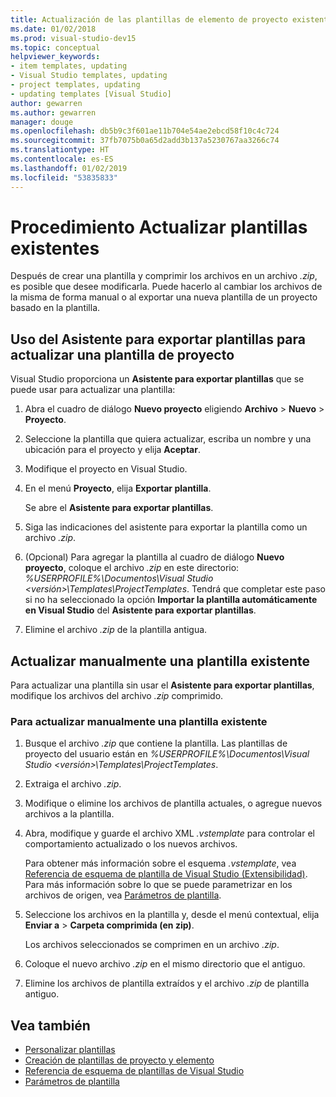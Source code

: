 ```yaml
---
title: Actualización de las plantillas de elemento de proyecto existentes
ms.date: 01/02/2018
ms.prod: visual-studio-dev15
ms.topic: conceptual
helpviewer_keywords:
- item templates, updating
- Visual Studio templates, updating
- project templates, updating
- updating templates [Visual Studio]
author: gewarren
ms.author: gewarren
manager: douge
ms.openlocfilehash: db5b9c3f601ae11b704e54ae2ebcd58f10c4c724
ms.sourcegitcommit: 37fb7075b0a65d2add3b137a5230767aa3266c74
ms.translationtype: HT
ms.contentlocale: es-ES
ms.lasthandoff: 01/02/2019
ms.locfileid: "53835833"
---
```

# <a name="how-to-update-existing-templates"></a>Procedimiento Actualizar plantillas existentes

Después de crear una plantilla y comprimir los archivos en un archivo *.zip*, es posible que desee modificarla. Puede hacerlo al cambiar los archivos de la misma de forma manual o al exportar una nueva plantilla de un proyecto basado en la plantilla.

## <a name="using-the-export-template-wizard-to-update-an-existing-project-template"></a>Uso del Asistente para exportar plantillas para actualizar una plantilla de proyecto

Visual Studio proporciona un **Asistente para exportar plantillas** que se puede usar para actualizar una plantilla:

1. Abra el cuadro de diálogo **Nuevo proyecto** eligiendo **Archivo** > **Nuevo** > **Proyecto**.

1. Seleccione la plantilla que quiera actualizar, escriba un nombre y una ubicación para el proyecto y elija **Aceptar**.

1. Modifique el proyecto en Visual Studio.

1. En el menú **Proyecto**, elija **Exportar plantilla**.

    Se abre el **Asistente para exportar plantillas**.

1. Siga las indicaciones del asistente para exportar la plantilla como un archivo *.zip*.

1. (Opcional) Para agregar la plantilla al cuadro de diálogo **Nuevo proyecto**, coloque el archivo *.zip* en este directorio: *%USERPROFILE%\Documentos\Visual Studio \<versión\>\Templates\ProjectTemplates*. Tendrá que completar este paso si no ha seleccionado la opción **Importar la plantilla automáticamente en Visual Studio** del **Asistente para exportar plantillas**.

1. Elimine el archivo *.zip* de la plantilla antigua.

## <a name="manually-update-an-existing-template"></a>Actualizar manualmente una plantilla existente

Para actualizar una plantilla sin usar el **Asistente para exportar plantillas**, modifique los archivos del archivo *.zip* comprimido.

### <a name="to-manually-update-an-existing-template"></a>Para actualizar manualmente una plantilla existente

1. Busque el archivo *.zip* que contiene la plantilla. Las plantillas de proyecto del usuario están en *%USERPROFILE%\Documentos\Visual Studio \<versión\>\Templates\ProjectTemplates*.

1. Extraiga el archivo *.zip*.

1. Modifique o elimine los archivos de plantilla actuales, o agregue nuevos archivos a la plantilla.

1. Abra, modifique y guarde el archivo XML *.vstemplate* para controlar el comportamiento actualizado o los nuevos archivos.

    Para obtener más información sobre el esquema *.vstemplate*, vea [Referencia de esquema de plantilla de Visual Studio (Extensibilidad)](../extensibility/visual-studio-template-schema-reference.md). Para más información sobre lo que se puede parametrizar en los archivos de origen, vea [Parámetros de plantilla](../ide/template-parameters.md).

1. Seleccione los archivos en la plantilla y, desde el menú contextual, elija **Enviar a** > **Carpeta comprimida (en zip)**.

    Los archivos seleccionados se comprimen en un archivo *.zip*.

1. Coloque el nuevo archivo *.zip* en el mismo directorio que el antiguo.

1. Elimine los archivos de plantilla extraídos y el archivo *.zip* de plantilla antiguo.

## <a name="see-also"></a>Vea también

- [Personalizar plantillas](../ide/customizing-project-and-item-templates.md)
- [Creación de plantillas de proyecto y elemento](../ide/creating-project-and-item-templates.md)
- [Referencia de esquema de plantillas de Visual Studio](../extensibility/visual-studio-template-schema-reference.md)
- [Parámetros de plantilla](../ide/template-parameters.md)